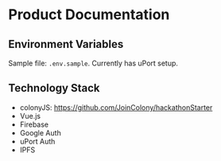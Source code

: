 # Product Documentation

## Environment Variables

Sample file: `.env.sample`. Currently has uPort setup.

## Technology Stack

- colonyJS: https://github.com/JoinColony/hackathonStarter
- Vue.js
- Firebase
- Google Auth
- uPort Auth
- IPFS
